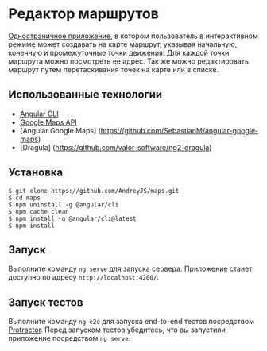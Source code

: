 # Редактор маршрутов

 [Одностраничное приложение](https://andreyjs.github.io), в котором пользователь в интерактивном режиме может создавать на карте маршрут, указывая начальную, конечную и промежуточные точки движения. Для каждой точки маршрута можно посмотреть ее адрес. Так же можно редактировать маршрут путем перетаскивания точек на карте или в списке.

## Использованные технологии

 * [Angular CLI](https://github.com/angular/angular-cli)
 * [Google Maps API](https://developers.google.com/maps/documentation/javascript/?hl=ru)
 * [Angular Google Maps] (https://github.com/SebastianM/angular-google-maps)
 * [Dragula] (https://github.com/valor-software/ng2-dragula) 

## Установка

```
$ git clone https://github.com/AndreyJS/maps.git
$ cd maps
$ npm uninstall -g @angular/cli
$ npm cache clean
$ npm install -g @angular/cli@latest
$ npm install
```

## Запуск

Выполните команду `ng serve` для запуска сервера. Приложение станет доступно по адресу `http://localhost:4200/`.

## Запуск тестов

Выполните команду `ng e2e` для запуска end-to-end тестов посредством [Protractor](http://www.protractortest.org/).
Перед запуском тестов убедитесь, что вы запустили приложение посредством `ng serve`.